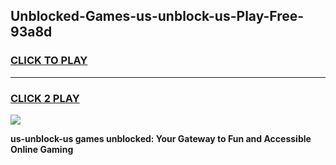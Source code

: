 
## Unblocked-Games-us-unblock-us-Play-Free-93a8d
<h3>
<a href="https://premium76.site?title=us-unblock-us&ref=19M">CLICK TO PLAY</a></h3>
<hr>

<h3>
<a href="https://premium76.site?title=us-unblock-us&ref=19M">CLICK 2 PLAY</a>
  
</h3>

<a href="https://premium76.site?title=us-unblock-us&ref=19M"><img src="https://clearcache.store/games.png"></a>


**us-unblock-us games unblocked: Your Gateway to Fun and Accessible Online Gaming**
